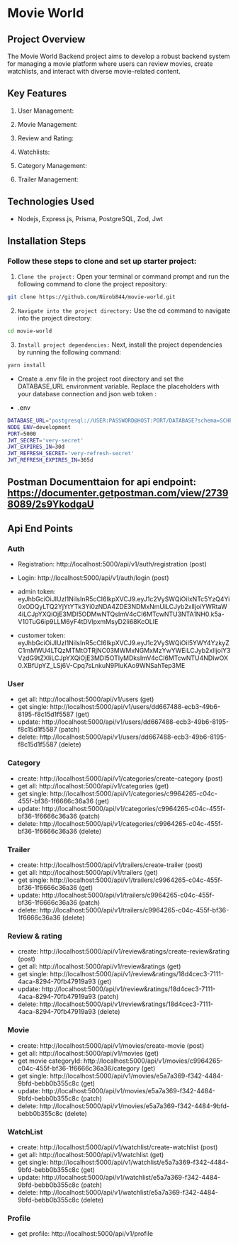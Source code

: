 # Movie World

## Project Overview

The Movie World Backend project aims to develop a robust backend system for managing a movie platform where users can review movies, create watchlists, and interact with diverse movie-related content.

## Key Features

1. User Management:

2. Movie Management:

3. Review and Rating:

4. Watchlists:

5. Category Management:

6. Trailer Management:

## Technologies Used

- Nodejs, Express.js, Prisma, PostgreSQL, Zod, Jwt

## Installation Steps

### Follow these steps to clone and set up starter project:

1. `Clone the project:` Open your terminal or command prompt and run the following command to clone the project repository:

```bash
git clone https://github.com/Nirob844/movie-world.git
```

2. `Navigate into the project directory:` Use the cd command to navigate into the project directory:

```bash
cd movie-world
```

3. `Install project dependencies:` Next, install the project dependencies by running the following command:

```bash
yarn install
```

- Create a .env file in the project root directory and set the DATABASE_URL environment variable. Replace the placeholders with your database connection and json web token :

- .env

```bash
DATABASE_URL="postgresql://USER:PASSWORD@HOST:PORT/DATABASE?schema=SCHEMA"
NODE_ENV=development
PORT=5000
JWT_SECRET='very-secret'
JWT_EXPIRES_IN=30d
JWT_REFRESH_SECRET='very-refresh-secret'
JWT_REFRESH_EXPIRES_IN=365d
```

## Postman Documenttaion for api endpoint: https://documenter.getpostman.com/view/27398089/2s9YkodgaU

## Api End Points

### Auth

- Registration: http://localhost:5000/api/v1/auth/registration (post)
- Login: http://localhost:5000/api/v1/auth/login (post)

- admin token: eyJhbGciOiJIUzI1NiIsInR5cCI6IkpXVCJ9.eyJ1c2VySWQiOiIxNTc5YzQ4Yi0xODQyLTQ2YjYtYTk3Yi0zNDA4ZDE3NDMxNmUiLCJyb2xlIjoiYWRtaW4iLCJpYXQiOjE3MDI5ODMwNTQsImV4cCI6MTcwNTU3NTA1NH0.k5a-V10TuG6ip9LLM6yF4tDVlpxmMsyD2Ii68KcOLIE
- customer token: eyJhbGciOiJIUzI1NiIsInR5cCI6IkpXVCJ9.eyJ1c2VySWQiOiI5YWY4YzkyZC1mMWU4LTQzMTMtOTRjNC03MWMxNGMxMzYwYWEiLCJyb2xlIjoiY3VzdG9tZXIiLCJpYXQiOjE3MDI5OTIyMDksImV4cCI6MTcwNTU4NDIwOX0.XBfUpYZ_LSj6V-Cpq7sLnkuN9PIuKAo9WNSahTep3ME

### User

- get all: http://localhost:5000/api/v1/users (get)
- get single: http://localhost:5000/api/v1/users/dd667488-ecb3-49b6-8195-f8c15d1f5587 (get)
- update: http://localhost:5000/api/v1/users/dd667488-ecb3-49b6-8195-f8c15d1f5587 (patch)
- delete: http://localhost:5000/api/v1/users/dd667488-ecb3-49b6-8195-f8c15d1f5587 (delete)

### Category

- create: http://localhost:5000/api/v1/categories/create-category (post)
- get all: http://localhost:5000/api/v1/categories (get)
- get single: http://localhost:5000/api/v1/categories/c9964265-c04c-455f-bf36-1f6666c36a36 (get)
- update: http://localhost:5000/api/v1/categories/c9964265-c04c-455f-bf36-1f6666c36a36 (patch)
- delete: http://localhost:5000/api/v1/categories/c9964265-c04c-455f-bf36-1f6666c36a36 (delete)

### Trailer

- create: http://localhost:5000/api/v1/trailers/create-trailer (post)
- get all: http://localhost:5000/api/v1/trailers (get)
- get single: http://localhost:5000/api/v1/trailers/c9964265-c04c-455f-bf36-1f6666c36a36 (get)
- update: http://localhost:5000/api/v1/trailers/c9964265-c04c-455f-bf36-1f6666c36a36 (patch)
- delete: http://localhost:5000/api/v1/trailers/c9964265-c04c-455f-bf36-1f6666c36a36 (delete)

### Review & rating

- create: http://localhost:5000/api/v1/review&ratings/create-review&rating (post)
- get all: http://localhost:5000/api/v1/review&ratings (get)
- get single: http://localhost:5000/api/v1/review&ratings/18d4cec3-7111-4aca-8294-70fb47919a93 (get)
- update: http://localhost:5000/api/v1/review&ratings/18d4cec3-7111-4aca-8294-70fb47919a93 (patch)
- delete: http://localhost:5000/api/v1/review&ratings/18d4cec3-7111-4aca-8294-70fb47919a93 (delete)

### Movie

- create: http://localhost:5000/api/v1/movies/create-movie (post)
- get all: http://localhost:5000/api/v1/movies (get)
- get movie categoryId: http://localhost:5000/api/v1/movies/c9964265-c04c-455f-bf36-1f6666c36a36/category (get)
- get single: http://localhost:5000/api/v1/movies/e5a7a369-f342-4484-9bfd-bebb0b355c8c (get)
- update: http://localhost:5000/api/v1/movies/e5a7a369-f342-4484-9bfd-bebb0b355c8c (patch)
- delete: http://localhost:5000/api/v1/movies/e5a7a369-f342-4484-9bfd-bebb0b355c8c (delete)

### WatchList

- create: http://localhost:5000/api/v1/watchlist/create-watchlist (post)
- get all: http://localhost:5000/api/v1/watchlist (get)
- get single: http://localhost:5000/api/v1/watchlist/e5a7a369-f342-4484-9bfd-bebb0b355c8c (get)
- update: http://localhost:5000/api/v1/watchlist/e5a7a369-f342-4484-9bfd-bebb0b355c8c (patch)
- delete: http://localhost:5000/api/v1/watchlist/e5a7a369-f342-4484-9bfd-bebb0b355c8c (delete)

### Profile

- get profile: http://localhost:5000/api/v1/profile
